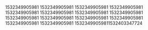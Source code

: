 1532349905981
1532349905981
1532349905981
1532349905981
1532349905981
1532349905981
1532349905981
1532349905981
1532349905981
1532349905981
1532349905981
1532349905981
1532349905981
1532349905981
15323499059811532403347724